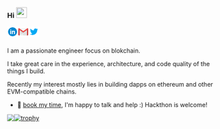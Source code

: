 ### Hi <img src="https://media.giphy.com/media/hvRJCLFzcasrR4ia7z/giphy.gif" width="25px" height="25px">

<a href="https://www.linkedin.com/in/keqi-huang/">
  <img align="left" alt="Keqi's LinkedIn" width="25px" src="./icons/linkedin.svg" />
</a>

<a href="mailto:huangkeqi1995@gmail.com">
  <img align="left" alt="Keqi's Email" width="25px" src="./icons/gmail.svg" />
</a>

<a href="https://twitter.com/Lisanaaa4">
  <img align="left" alt="Keqi's Twitter" width="25px" src="./icons/twitter.svg" />
</a>

<!-- https://icons8.com/icons/set/twitter -->
<br/>
<br/>

I am a passionate engineer focus on blokchain.

I take great care in the experience, architecture, and code quality of the things I build.

Recently my interest mostly lies in building dapps on ethereum and other EVM-compatible chains.

- 💬 [book my time](https://calendly.com/keqihuang/45min), I'm happy to talk and help :) Hackthon is welcome!

<!-- <div id="menu" style="height:320px;width:1000px;"> -->

<a href="https://github.com/anuraghazra/github-readme-stats">
  <img align="left" src="https://github-readme-stats.vercel.app/api?username=Lisanaaa&count_private=true&include_all_commits=true&show_icons=true"/>
</a>

<!-- <a>
  <img align="left" alt="GIF" src="./icons/coding.gif" width="500" height="320" />
</a> -->

<!-- </div> -->

<!--
<div id="menu" style="height:10px;width:1000px;">
</div> -->

[![trophy](https://github-profile-trophy.vercel.app/?username=Lisanaaa&column=3&title=MultiLanguage,Followers,PullRequest,Commits,Issues,Stars)](https://github.com/ryo-ma/github-profile-trophy)

<!-- [![Readme Card](https://github-readme-stats.vercel.app/api/pin/?username=ethereum&repo=solidity)](https://github.com/ethereum/solidity)
[![Readme Card](https://github-readme-stats.vercel.app/api/pin/?username=Lisanaaa&repo=Revenue-Based-DeFi)](https://github.com/Lisanaaa/Revenue-Based-DeFi)
 -->
